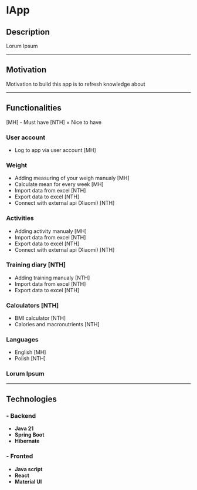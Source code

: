 # IApp

## Description

Lorum Ipsum

---
## Motivation
Motivation to build this app is to refresh knowledge about 

---
## Functionalities
[MH] - Must have
[NTH] = Nice to have

### User account
- Log to app via user account [MH]

### Weight
- Adding measuring of your weigh manualy [MH]
- Calculate mean for every week  [MH]
- Import data from excel [NTH]
- Export data to excel [NTH]
- Connect with external api (Xiaomi) [NTH]

### Activities
- Adding activity manualy [MH]
- Import data from excel [NTH]
- Export data to excel [NTH]
- Connect with external api (Xiaomi) [NTH]

### Training diary [NTH]
- Adding training manualy [NTH]
- Import data from excel [NTH]
- Export data to excel [NTH]

### Calculators [NTH]
- BMI calculator [NTH]
- Calories and macronutrients [NTH]

### Languages
- English [MH]
- Polish [NTH]

### Lorum Ipsum

---
## Technologies
### - Backend
- **Java 21** 
- **Spring Boot**
- **Hibernate**

### - Fronted 
- **Java script**
- **React**
- **Material UI**
